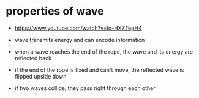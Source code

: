 # properties of wave

- https://www.youtube.com/watch?v=Io-HXZTepH4

- wave transmits energy and can encode information

- when a wave reaches the end of the rope, the wave and its energy are reflected back

- if the end of the rope is fixed and can't move, the reflected wave is flipped upside down

- if two waves collide, they pass right through each other
